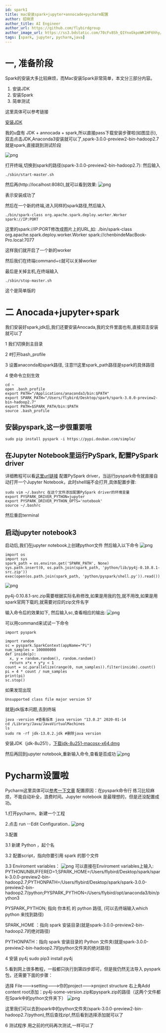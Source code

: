 ```yaml
---
id: spark1
title: mac安装spark+jupyter+annocade+pycharm配置
author: 招晓贤
author_title: AI Engineer
author_url: https://github.com/flybirdgroup
author_image_url: https://ss3.bdstatic.com/70cFv8Sh_Q1YnxGkpoWK1HF6hhy/it/u=1615738601,1434436036&fm=26&gp=0.jpg
tags: [spark, jupyter, pycharm,java]
---
```

# 一, 准备阶段
Spark的安装大多比较麻烦，而Mac安装Spark非常简单，本文分三部分内容。
1. 安装JDK
2. 安装Spark
3. 简单测试
<!--truncate-->
这里具体可以参考链接

[安装JDK](https://blog.csdn.net/a595130080/article/details/53350076?utm_medium=distribute.pc_relevant.none-task-blog-BlogCommendFromMachineLearnPai2-1.nonecase&depth_1-utm_source=distribute.pc_relevant.none-task-blog-BlogCommendFromMachineLearnPai2-1.nonecase)

我的u盘有 JDK + annocada + spark,所以直接pass下载安装步骤啦(如图显示),双击点击JDK,Anaconda3安装就可以了,spark-3.0.0-preview2-bin-hadoop2.7就是spark,直接跳到测试阶段

![png](../img/spark/1.png)

打开终端,切换到spark的路径(spark-3.0.0-preview2-bin-hadoop2.7):
然后输入
```
./sbin/start-master.sh
```
然后再(http://localhost:8080),就可以看到效果:
![png](../img/spark/2.png)

表示安装成功了

然后在一个新的终端,进入同样的spark路径,然后输入
```
./bin/spark-class org.apache.spark.deploy.worker.Worker spark://IP:PORT
```
这里的spark://IP:PORT修改成图片上的URL,如: ./bin/spark-class org.apache.spark.deploy.worker.Worker
spark://chenbindeMacBook-Pro.local:7077

这样我们就开启了一个新的worker

然后我们在终端command+c就可以关掉worker

最后是关掉主机,在终端输入
```
./sbin/stop-master.sh
```
这个是简单版的

# 二 Anocada+jupyter+spark

我们安装好spark,jdk后,我们还要安装Anocada,我的文件里面也有,直接双击安装就可以了

1 我们切换到主目录

2 #打开bash_profile

3 设置anaconda和spark路径, 注意!!!这里spark_path路径是spark的具体路径

4 使命令立刻生效

```
cd ~
open .bash_profile  
export PATH="/Applications/anaconda3/bin:$PATH"
export SPARK_PATH="/Users/flybird/Desktop/spark/spark-3.0.0-preview2-bin-hadoop2.7"
export PATH=$SPARK_PATH/bin:$PATH
source .bash_profile
```

## 安装pyspark,这一步很重要哦
```
sudo pip install pyspark -i https://pypi.douban.com/simple/
```

## 在Jupyter Notebook里运行PySpark, 配置PySpark driver
详细教程可以看[这里url链接](https://blog.csdn.net/a1272899331/article/details/90081945?utm_medium=distribute.pc_relevant.none-task-blog-BlogCommendFromMachineLearnPai2-1.nonecase&depth_1-utm_source=distribute.pc_relevant.none-task-blog-BlogCommendFromMachineLearnPai2-1.nonecase)
配置PySpark driver，当运行pyspark命令就直接自动打开一个Jupyter Notebook，此时shell端不会打开,具体配置步骤:
```
sudo vim ~/.bashrc 在这个文件添加配置PySpark driver的环境变量
export PYSPARK_DRIVER_PYTHON=jupyter
export PYSPARK_DRIVER_PYTHON_OPTS='notebook'
source ~/.bashrc
```
然后重启terminal

## 启动jupyter notebook3

启动后,我们在jupyter notebook上创建python文件
然后输入以下命令
![png](../img/spark/3.png)
```
import os
import sys
spark_path = os.environ.get('SPARK_PATH', None)
sys.path.insert(0, os.path.join(spark_path, 'python/lib/py4j-0.10.8.1-src.zip'))
exec(open(os.path.join(spark_path, 'python/pyspark/shell.py')).read())
```
![png](../img/spark/4.png)

py4j-0.10.8.1-src.zip需要根据实际名称修改,如果是用我的包,就不用改,如果是用spark官网下载的,就需要对应的zip文件名字

输入命令后的效果如下, 然后输入sc,查看相应的输出:
![png](../img/spark/7.png)

可以用command来试试一下命令
```
import pyspark
 
import random
sc = pyspark.SparkContext(appName="Pi")
num_samples = 100000000
def inside(p):     
  x, y = random.random(), random.random()
  return x*x + y*y < 1
count = sc.parallelize(range(0, num_samples)).filter(inside).count()
pi = 4 * count / num_samples
print(pi)
sc.stop()
```

如果发现出现
```
Unsupported class file major version 57
```
就是jdk版本问题,去到终端
```
java -version #查看版本 java version "13.0.2" 2020-01-14
cd /Library/Java/JavaVirtualMachines
ls
sudo rm -rf jdk-13.0.2.jdk #删除java version
```
安装JDK（jdk-8u251），[下载jdk-8u251-macosx-x64.dmg](https://www.oracle.com/java/technologies/javase-jdk8-downloads.html)

然后再回到jupyter notebook,重新输入命令,查看是否成功
![png](../img/spark/8.png)


# Pycharm设置啦
Pycharm这里具体可以[参考一下文章](https://www.jianshu.com/p/22426c490066)
配置原因：在pyspark命令行 练习比较麻烦，不能自动补全，浪费时间。Jupyter notebook 是最理想的，但是还没配置成功。

1.打开pycharm，新建一个工程

2.点击 run --Edit Configuration..
![png](../img/spark/9.png)

3.配置

3.1 新建 Python ，起个名

3.2 配置script，指向你要引用 spark 的那个文件

3.3 Enviroment variables：
![png](../img/spark/10.png)
可以直接在Enviroment variables上输入:
PYTHONUNBUFFERED=1;SPARK_HOME=/Users/flybird/Desktop/spark/spark-3.0.0-preview2-bin-hadoop2.7;PYTHONPATH=/Users/flybird/Desktop/spark/spark-3.0.0-preview2-bin-hadoop2.7/python;PYSPARK_PYTHON=/Users/flybird/opt/anaconda3/bin/python3

PYSPARK_PYTHON; 指向 你本机 的 python 路径, (可以去终端输入which python 来找到路径)


SPARK_HOME ：指向 spark 安装目录(就是spark-3.0.0-preview2-bin-hadoop2.7的绝对路径)

PYTHONPATH：指向 spark 安装目录的 Python 文件夹(就是spark-3.0.0-preview2-bin-hadoop2.7的python文件夹的绝对路径)

4 安装 py4j
sudo pip3 install py4j

5.看到网上很多教程，一般都只执行到第四步即可，但是我仍然无法导入 pyspark 包，还需要下面的步骤：

选择 File--->setting--->你的project--->project structure
右上角Add content root添加：py4j-some-version.zip和pyspark.zip的路径（这两个文件都在Spark中的python文件夹下）
![png](../img/spark/10.png)

这里我们可以去到spark中的python文件夹(spark-3.0.0-preview2-bin-hadoop2.7/python),然后查找zip!,然后看到选择添加就可以了

6 测试程序
用之前的代码再次测试,一样可以了
